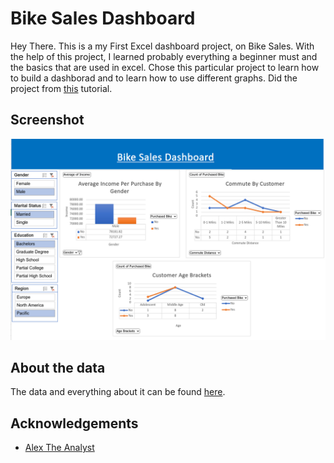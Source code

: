 
# Bike Sales Dashboard 

Hey There. This is a my First Excel dashboard project, on Bike Sales. With the help of this project, I learned probably everything a beginner must and the basics that are used in excel. Chose this particular project to learn how to build a dashborad and to learn how to use different graphs. Did the project from [this](https://www.youtube.com/watch?v=opJgMj1IUrc) tutorial.
## Screenshot

![image screenshot](https://github.com/AkhilBodi/My_Projects/blob/main/Excel%20Projects/Bike%20Sales%20Dashboard/screenshot_bike_sales.png)


## About the data

The data and everything about it can be found [here](https://www.youtube.com/watch?v=opJgMj1IUrc).
## Acknowledgements

 - [Alex The Analyst](https://www.youtube.com/@AlexTheAnalyst)

